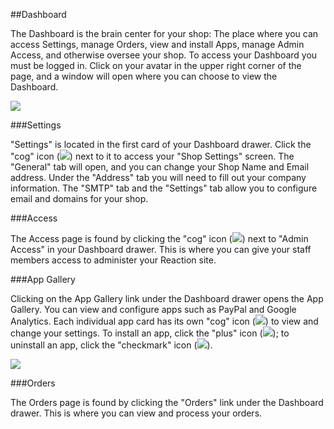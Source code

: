##Dashboard

The Dashboard is the brain center for your shop: The place where you can access Settings, manage Orders, view and install Apps, manage Admin Access, and otherwise oversee your shop. To access your Dashboard you must be logged in. Click on your avatar in the upper right corner of the page, and a window will open where you can choose to view the Dashboard.

![](http://raw.github.com/ongoworks/reaction/master/docs/assets/guide-dashboard.png)

###Settings

"Settings" is located in the first card of your Dashboard drawer. Click the "cog" icon (![](http://raw.github.com/ongoworks/reaction/master/docs/assets/guide-icon-cog.png)) next to it to access your "Shop Settings" screen. The "General" tab will open, and you can change your Shop Name and Email address. Under the "Address" tab you will need to fill out your company information. The "SMTP" tab and the "Settings" tab allow you to configure email and domains for your shop.

###Access

The Access page is found by clicking the "cog" icon (![](http://raw.github.com/ongoworks/reaction/master/docs/assets/guide-icon-cog.png)) next to "Admin Access" in your Dashboard drawer. This is where you can give your staff members access to administer your Reaction site.


###App Gallery

Clicking on the App Gallery link under the Dashboard drawer opens the App Gallery. You can view and configure apps such as PayPal and Google Analytics. Each individual app card has its own "cog" icon (![](http://raw.github.com/ongoworks/reaction/master/docs/assets/guide-icon-cog-lg.png)) to view and change your settings. To install an app, click the "plus" icon (![](http://raw.github.com/ongoworks/reaction/master/docs/assets/guide-icon-plus-square.png)); to uninstall an app, click the "checkmark" icon (![](http://raw.github.com/ongoworks/reaction/master/docs/assets/guide-icon-check-square.png)).

![](http://raw.github.com/ongoworks/reaction/master/docs/assets/guide-dashboard-appgallery.png)

###Orders

The Orders page is found by clicking the "Orders" link under the Dashboard drawer. This is where you can view and process your orders.
